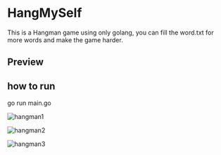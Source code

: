 # HangMySelf

This is a Hangman game using only golang, you can fill the word.txt for more words and make the game harder.

## Preview

## how to run

go run main.go


![hangman1](https://user-images.githubusercontent.com/102300908/225769437-14626da5-3ee5-408c-b9cd-e57b378bd5bb.png)


![hangman2](https://user-images.githubusercontent.com/102300908/225769736-c17229a0-d0ef-43fe-831c-a73c7639523c.png)


![hangman3](https://user-images.githubusercontent.com/102300908/225769877-5b9c5e42-3012-46d2-b200-e7cb29be64ba.png)
